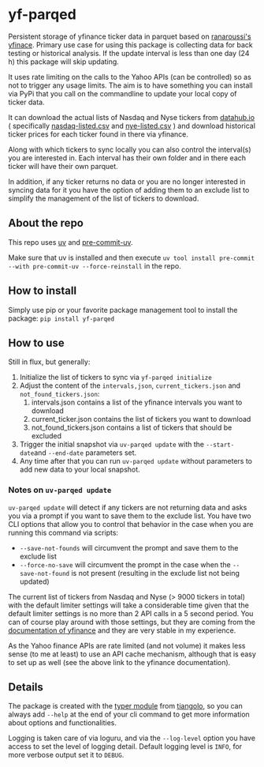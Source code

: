 # yf-parqed

Persistent storage of yfinance ticker data in parquet based on [ranaroussi's](https://github.com/ranaroussi) [yfinace](https://ranaroussi.github.io/yfinance/index.html). Primary use case for using this package is collecting data for back testing or historical analysis. If the update interval is less than one day (24 h) this package will skip updating.

It uses rate limiting on the calls to the Yahoo APIs (can be controlled) so as not to trigger any
usage limits. The aim is to have something you can install via PyPi that you call on the commandline to update your local copy of ticker data.

It can download the actual lists of Nasdaq and Nyse tickers from [datahub.io](https://datahub.io/) ( specifically  [nasdaq-listed.csv](https://datahub.io/core/nasdaq-listings/_r/-/data/nasdaq-listed.csv) and [nye-listed.csv](https://datahub.io/core/nyse-other-listings/_r/-/data/nyse-listed.csv) ) and download historical ticker prices for each ticker found in there via yfinance.

Along with which tickers to sync locally you can also control the interval(s) you are interested in.
Each interval has their own folder and in there each ticker will have their own parquet.

In addition, if any ticker returns no data or you are no longer interested in syncing data for it you have the option of adding them to an exclude list to simplify the management of the list of tickers to download.

## About the repo

This repo uses [uv](https://docs.astral.sh/uv/) and [pre-commit-uv](https://pypi.org/project/pre-commit-uv/).  

Make sure that uv is installed and then execute `uv tool install pre-commit --with pre-commit-uv --force-reinstall` in the repo.

## How to install

Simply use pip or your favorite package management tool to install the package: `pip install yf-parqed`

## How to use

Still in flux, but generally:

1. Initialize the list of tickers to sync via `yf-parqed initialize`
2. Adjust the content of the `intervals,json`, `current_tickers.json` and `not_found_tickers.json`:
   1. intervals.json contains a list of the yfinance intervals you want to download
   2. current_ticker.json contains the list of tickers you want to download
   3. not_found_tickers.json contains a list of tickers that should be excluded
3. Trigger the initial snapshot via `uv-parqed update` with the `--start-date`and `--end-date` parameters set.
4. Any time after that you can run `uv-parqed update` without parameters to add new data to your local snapshot.

### Notes on `uv-parqed update`

 `uv-parqed update`  will detect if any tickers are not returning data and asks you via a prompt if you want to save them to the exclude list. You have two CLI options that allow you to control that behavior in the case when you are running this command via scripts:

- `--save-not-founds` will circumvent the prompt and save them to the exclude list
- `--force-no-save` will circumvent the prompt in the case when the `--save-not-found` is not present (resulting in the exclude list not being updated)

The current list of tickers from Nasdaq and Nyse  (> 9000 tickers in total) with the default limiter settings will take a considerable time given that the default limiter settings is no more than 2 API calls in a 5 second period.  You can of course play around with those settings, but they are coming from the [documentation of yfinance](https://ranaroussi.github.io/yfinance/advanced/caching.html) and they are very stable in my experience.

As the Yahoo finance APIs are rate limited (and not volume) it makes less sense (to me at least) to use an API cache mechanism, although that is easy to set up as well (see the above link to the yfinance documentation).

## Details

The package is created with the [typer module](https://typer.tiangolo.com/) from [tiangolo](https://github.com/tiangolo),
so you can always add `--help` at the end of your cli command to get more information about options
and functionalities.

Logging is taken care of via loguru, and via the `--log-level` option you have access to set the level of logging detail.  Default logging level is `INFO`, for more verbose output set it to `DEBUG`.

